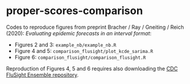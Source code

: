 # proper-scores-comparison

Codes to reproduce figures from preprint Bracher / Ray / Gneiting / Reich (2020): *Evaluating epidemic forecasts in an interval format*:

- Figures 2 and 3: `example_nb/example_nb.R`
- Figure 4 and 5: `comparison_flusight/plot_kcde_sarima.R`
- Figure 6: `comparison_flusight/comparison_flusight.R`

Reproduction of Figures 4, 5 and 6 requires also downloading the [CDC FluSight Ensemble repository](https://github.com/FluSightNetwork/cdc-flusight-ensemble).
